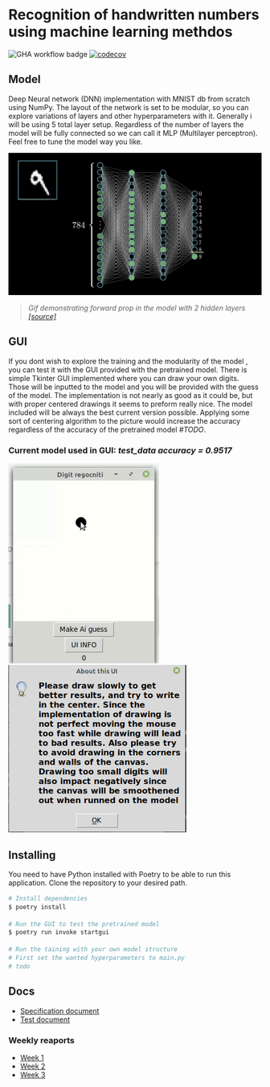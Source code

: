 # Recognition of handwritten numbers using machine learning methdos

![GHA workflow badge](https://github.com/JuusoSaavalainen/TiraLAB-Neural-network-with-numpy/workflows/CI/badge.svg)
[![codecov](https://codecov.io/gh/JuusoSaavalainen/TiraLAB-Neural-network-with-numpy/branch/main/graph/badge.svg?token=YO0Y9270ZS)](https://codecov.io/gh/JuusoSaavalainen/TiraLAB-Neural-network-with-numpy)
## Model

Deep Neural network (DNN) implementation with MNIST db from scratch using NumPy. The layout of the network is set to be modular, so you can explore variations of layers and other hyperparameters with it. Generally i will be using 5 total layer setup. Regardless of the number of layers the model will be fully connected so we can call it MLP (Multilayer perceptron). Feel free to tune the model way you like. 

![](https://github.com/JuusoSaavalainen/Neural-network-with-numpy/blob/main/documentation/nnsimumnist.gif)

> *Gif demonstrating forward prop in the model with 2 hidden layers
[[source]](https://medium.com/analytics-vidhya/applying-ann-digit-and-fashion-mnist-13accfc44660)*

## GUI

If you dont wish to explore the training and the modularity of the model , you can test it with the GUI provided with the pretrained model.
There is simple Tkinter GUI implemented where you can draw your own digits. Those will be inputted to the model and you will be provided with the guess of the model. The implementation is not nearly as good as it could be, but with proper centered drawings it seems to preform really nice. The model included will be always the best current version possible. Applying some sort of centering algorithm to the picture would increase the accuracy regardless of the accuracy of the pretrained model *#TODO*.

### Current model used in GUI: *test_data accuracy = 0.9517*

![](https://github.com/JuusoSaavalainen/Neural-network-with-numpy/blob/main/documentation/gui.gif)![](https://github.com/JuusoSaavalainen/Neural-network-with-numpy/blob/main/documentation/gui%20info.png)

## Installing

You need to have Python installed with Poetry to be able to run this application. Clone the repository to your desired path.

```bash
# Install dependencies
$ poetry install

# Run the GUI to test the pretrained model
$ poetry run invoke startgui

# Run the taining with your own model structure
# First set the wanted hyperparameters to main.py
# todo
```

## Docs
* [Specification document](https://github.com/JuusoSaavalainen/TiraLAB/blob/main/documentation/specification.md)
* [Test document](https://github.com/JuusoSaavalainen/TiraLAB-Neural-network-with-numpy/blob/main/documentation/testdocumentation.md)

### Weekly reaports
* [Week 1](https://github.com/JuusoSaavalainen/TiraLAB/blob/main/documentation/weeklyrecap1.md)
* [Week 2](https://github.com/JuusoSaavalainen/TiraLAB-Neural-network-with-numpy/blob/main/documentation/weeklyrecap2.md)
* [Week 3](https://github.com/JuusoSaavalainen/TiraLAB-Neural-network-with-numpy/blob/main/documentation/weeklyrecap3.md)
